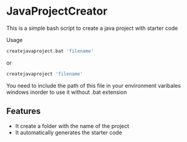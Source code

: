 # JavaProjectCreator
This is a simple bash script to create a java project with starter code

Usage
```bash
createjavaproject.bat 'filename'
```
or 
```bash
createjavaproject 'filename'
```
You need to include the path of this file in your environment varibales windows inorder to use it without .bat extension

## Features
- It create a folder with the name of the project
- It automatically generates the starter code


